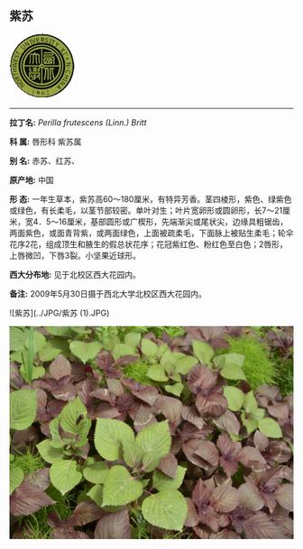 ## 紫苏

![西北大学校园网络植物志](../JPG/nwu.gif)

---

**拉丁名:**  _Perilla frutescens (Linn.) Britt_

**科 属:** 唇形科 紫苏属

**别 名:** 赤苏、红苏、

**原产地:** 中国

**形  态:** 一年生草本，紫苏高60～180厘米，有特异芳香。茎四棱形，紫色、绿紫色或绿色，有长柔毛，以茎节部较密。单叶对生；叶片宽卵形或圆卵形，长7～21厘米，宽4．5～16厘米，基部圆形或广楔形，先端渐尖或尾状尖，边缘具粗锯齿，两面紫色，或面青背紫，或两面绿色，上面被疏柔毛，下面脉上被贴生柔毛；轮伞花序2花，组成顶生和腋生的假总状花序；花冠紫红色、粉红色至白色；2唇形，上唇微凹，下唇3裂。小坚果近球形。

**西大分布地:** 见于北校区西大花园内。

**备注:** 2009年5月30日摄于西北大学北校区西大花园内。

![紫苏](../JPG/紫苏 (1).JPG) 

![紫苏](../JPG/紫苏.JPG) 

